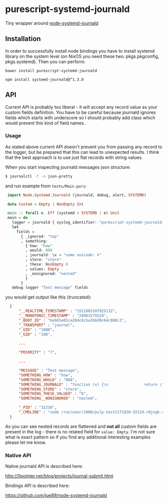 # purescript-systemd-journald

Tiny wrapper around [node-systemd-journald](https://github.com/jue89/node-systemd-journald)

## Installation

In order to successfully install node bindings you have to install systemd library on the system level (on NixOS you need these two: pkgs.pkgconfig, pkgs.systemd).
Then you can perform:

```
bower install purescript-systemd-journald

npm install systemd-journald@^1.3.0
```

## API

Current API is probably too liberal - it will accept any record value as your custom fields definition. You have to be careful because  journald ignores fields which starts with underscore so I should probably add class which would prevent this kind of field names.

### Usage

As stated above current API doesn't prevent you from passing any record to the logger, but be prepared that this can lead to unexpected results. I think that the best approach is to use just flat records with string values.

When you start inspecting journald messages json structure:

  ```bash
  $ journalctl -f -o json-pretty
  ```

and run example from `tests/Main.purs`:

   ```purescript
    import Node.Systemd.Journald (journald, debug, alert, SYSTEMD)

    data Custom = Empty | NonEmpty Int

    main :: forall e. Eff (systemd ∷ SYSTEMD | e) Unit
    main = do
      logger ← journald { syslog_identifier: "purescript-systemd-journald-tests"  }
      let
        fields =
          { _ignored: "top"
          , something:
            { how: "how"
            , would: 888
            , journald: \x → "some unicode: λ"
            , store: "store"
            , these: NonEmpty 8
            , values: Empty
            , _nonignored: "nested"
            }
          }
      debug logger "Test message" fields
   ```

you would get output like this (truncated):


  ```json
    {
        "__REALTIME_TIMESTAMP" : "1511883107925132",
        "__MONOTONIC_TIMESTAMP" : "24981575524",
        "_BOOT_ID" : "be9d1e65ca284c8cba3b6d9c64c088c3",
        "_TRANSPORT" : "journal",
        "_UID" : "1000",
        "_GID" : "100",

        ...

        "PRIORITY" : "7",

        ...

        "MESSAGE" : "Test message",
        "SOMETHING_HOW" : "how",
        "SOMETHING_WOULD" : "888",
        "SOMETHING_JOURNALD" : "function (x) {\n                return \"some unicode: \\u03bb\";\n            }",
        "SOMETHING_STORE" : "store",
        "SOMETHING_THESE_VALUE0" : "8",
        "SOMETHING__NONIGNORED" : "nested",

        "_PID" : "32210",
        "_CMDLINE" : "node /run/user/1000/pulp-test1171028-32124-r8jvgk.v8ogrxusor.js",
    }
  ```

As you can see nested records are flattened and __not all__ custom fields are present in the log - there is no related field for ```value: Empty```. I'm not sure what is exact pattern so if you find any additional interesting examples please let me know.


### Native API

Native journald API is described here:

http://0pointer.net/blog/projects/journal-submit.html

Bindings API is described here:

https://github.com/jue89/node-systemd-journald

